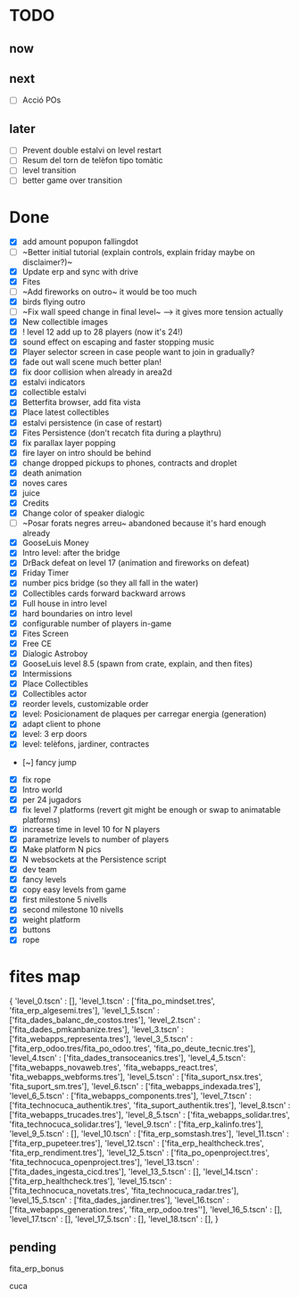 # TODO

## now

## next

- [ ] Acció POs

## later

- [ ] Prevent double estalvi on level restart
- [ ] Resum del torn de telèfon tipo tomàtic
- [ ] level transition
- [ ] better game over transition

# Done

- [x] add amount popupon fallingdot
- [ ] ~Better initial tutorial (explain controls, explain friday maybe on disclaimer?)~
- [x] Update erp and sync with drive
- [x] Fites
- [ ] ~Add fireworks on outro~ it would be too much
- [x] birds flying outro
- [ ] ~Fix wall speed change in final level~ --> it gives more tension actually
- [x] New collectible images
- [x] ! level 12 add up to 28 players (now it's 24!)
- [x] sound effect on escaping and faster stopping music
- [x] Player selector screen in case people want to join in gradually?
- [x] fade out wall scene much better plan!
- [x] fix door collision when already in area2d
- [x] estalvi indicators
- [x] collectible estalvi
- [x] Betterfita browser, add fita vista
- [x] Place latest collectibles
- [x] estalvi persistence (in case of restart)
- [x] Fites Persistence (don't recatch fita during a playthru)
- [x] fix parallax layer popping
- [x] fire layer on intro should be behind
- [x] change dropped pickups to phones, contracts and droplet
- [x] death animation
- [x] noves cares
- [x] juice
- [x] Credits
- [x] Change color of speaker dialogic
- [ ] ~Posar forats negres arreu~ abandoned because it's hard enough already
- [x] GooseLuis Money
- [x] Intro level: after the bridge
- [x] DrBack defeat on level 17 (animation and fireworks on defeat)
- [x] Friday Timer
- [x] number pics bridge (so they all fall in the water)
- [x] Collectibles cards forward backward arrows
- [x] Full house in intro level
- [x] hard boundaries on intro level
- [x] configurable number of players in-game
- [x] Fites Screen
- [x] Free CE
- [x] Dialogic Astroboy
- [x] GooseLuis level 8.5 (spawn from crate, explain, and then fites)
- [x] Intermissions
- [x] Place Collectibles
- [x] Collectibles actor
- [x] reorder levels, customizable order
- [x] level: Posicionament de plaques per carregar energia (generation)
- [x] adapt client to phone
- [x] level: 3 erp doors
- [x] level: telèfons, jardiner, contractes
- [~] fancy jump
- [x] fix rope
- [x] Intro world
- [x] per 24 jugadors
- [x] fix level 7 platforms (revert git might be enough or swap to animatable platforms)
- [x] increase time in level 10 for N players
- [x] parametrize levels to number of players
- [x] Make platform N pics
- [x] N websockets at the Persistence script
- [x] dev team
- [x] fancy levels
- [x] copy easy levels from game
- [x] first milestone 5 nivells
- [x] second milestone 10 nivells
- [x] weight platform
- [x] buttons
- [x] rope

# fites map

{
'level_0.tscn' : [],
'level_1.tscn' : ['fita_po_mindset.tres', 'fita_erp_algesemi.tres'],
'level_1_5.tscn' : ['fita_dades_balanc_de_costos.tres'],
'level_2.tscn' : ['fita_dades_pmkanbanize.tres'],
'level_3.tscn' : ['fita_webapps_representa.tres'],
'level_3_5.tscn' : ['fita_erp_odoo.tres/fita_po_odoo.tres', 'fita_po_deute_tecnic.tres'],
'level_4.tscn' : ['fita_dades_transoceanics.tres'],
'level_4_5.tscn': ['fita_webapps_novaweb.tres', 'fita_webapps_react.tres', 'fita_webapps_webforms.tres'],
'level_5.tscn' : ['fita_suport_nsx.tres', 'fita_suport_sm.tres'],
'level_6.tscn' : ['fita_webapps_indexada.tres'],
'level_6_5.tscn' : ['fita_webapps_components.tres'],
'level_7.tscn' : ['fita_technocuca_authentik.tres', 'fita_suport_authentik.tres'],
'level_8.tscn' : ['fita_webapps_trucades.tres'],
'level_8_5.tscn' : ['fita_webapps_solidar.tres', 'fita_technocuca_solidar.tres'],
'level_9.tscn' : ['fita_erp_kalinfo.tres'],
'level_9_5.tscn' : [],
'level_10.tscn' : ['fita_erp_somstash.tres'],
'level_11.tscn' : ['fita_erp_pupeteer.tres'],
'level_12.tscn' : ['fita_erp_healthcheck.tres', 'fita_erp_rendiment.tres'],
'level_12_5.tscn' : ['fita_po_openproject.tres', 'fita_technocuca_openproject.tres'],
'level_13.tscn' : ['fita_dades_ingesta_cicd.tres'],
'level_13_5.tscn' : [],
'level_14.tscn' : ['fita_erp_healthcheck.tres'],
'level_15.tscn' : ['fita_technocuca_novetats.tres', 'fita_technocuca_radar.tres'],
'level_15_5.tscn' : ['fita_dades_jardiner.tres'],
'level_16.tscn' : ['fita_webapps_generation.tres', 'fita_erp_odoo.tres''],
'level_16_5.tscn' : [],
'level_17.tscn' : [],
'level_17_5.tscn' : [],
'level_18.tscn' : [],
}

## pending


fita_erp_bonus

cuca
